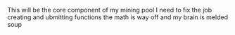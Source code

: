 This will be the core component of my mining pool
I need to fix the job creating and ubmitting functions the math is way off and my brain is melded soup